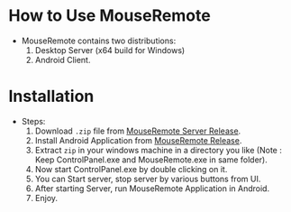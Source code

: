 # How to Use MouseRemote
- MouseRemote contains two distributions:
    1. Desktop Server (x64 build for Windows)
    2. Android Client.

# Installation
- Steps:
    1. Download `.zip` file from [MouseRemote Server Release](https://github.com/Akshayaap/MouseRemoteServer/releases).
    2. Install Android Application from [MouseRemote Release](https://github.com/Akshayaap/MouseRemote/releases).
    3. Extract `zip` in your windows machine in a directory you like (Note : Keep ControlPanel.exe and MouseRemote.exe in same folder).
    4. Now start ControlPanel.exe by double clicking on it.
    5. You can Start server, stop server by various buttons from UI.
    6. After starting Server, run MouseRemote Application in Android.
    7. Enjoy.